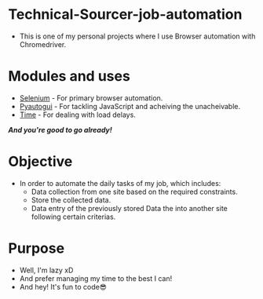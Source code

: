 # Technical-Sourcer-job-automation

* This is one of my personal projects where I use Browser automation with Chromedriver.

# Modules and uses

* [Selenium](https://www.selenium.dev/documentation/) - For primary browser automation.
* [Pyautogui](https://pyautogui.readthedocs.io/en/latest/) - For tackling JavaScript and acheiving the unacheivable.
* [Time](https://docs.python.org/3/library/time.html) - For dealing with load delays.

***And you're good to go already!***

# Objective

* In order to automate the daily tasks of my job, which includes:
    * Data collection from one site based on the required constraints.
    * Store the collected data.
    * Data entry of the previously stored Data the into another site following certain criterias.

# Purpose 

* Well, I'm lazy xD 
* And prefer managing my time to the best I can!
* And hey! It's fun to code😎
